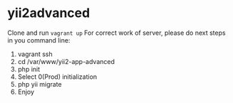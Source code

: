 # yii2advanced
Clone and run ```vagrant up```
For correct work of server, please do next steps in you command line:
1) vagrant ssh
2) cd /var/www/yii2-app-advanced
3) php init
4) Select 0(Prod) initialization
5) php yii migrate
6) Enjoy

